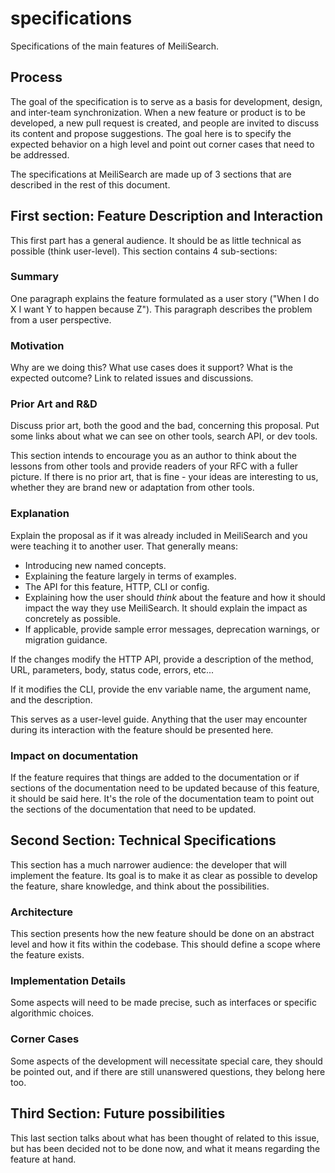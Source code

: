# specifications
Specifications of the main features of MeiliSearch.

## Process

The goal of the specification is to serve as a basis for development, design, and  inter-team synchronization. When a new feature or product is to be developed, a new pull request is created, and people are invited to discuss its content and propose suggestions. The goal here is to specify the expected behavior on a high level and point out corner cases that need to be addressed.

The specifications at MeiliSearch are made up of 3 sections that are described in the rest of this document.

## First section: Feature Description and Interaction

This first part has a general audience. It should be as little technical as possible (think user-level). This section contains 4 sub-sections:

### Summary

One paragraph explains the feature formulated as a user story ("When I do X I want Y to happen because Z"). This paragraph describes the problem from a user perspective.

### Motivation

Why are we doing this? What use cases does it support? What is the expected outcome? Link to related issues and discussions.

### Prior Art and R&D

Discuss prior art, both the good and the bad, concerning this proposal. Put some links about what we can see on other tools, search API, or dev tools.

This section intends to encourage you as an author to think about the lessons from other tools and provide readers of your RFC with a fuller picture. If there is no prior art, that is fine - your ideas are interesting to us, whether they are brand new or adaptation from other tools.

### Explanation

Explain the proposal as if it was already included in MeiliSearch and you were teaching it to another user. That generally means:

- Introducing new named concepts.
- Explaining the feature largely in terms of examples.
- The API for this feature, HTTP, CLI or config.
- Explaining how the user should _think_ about the feature and how it should impact the way they use MeiliSearch. It should explain the impact as concretely as possible.
- If applicable, provide sample error messages, deprecation warnings, or migration guidance.

If the changes modify the HTTP API, provide a description of the method, URL, parameters, body, status code, errors, etc...

If it modifies the CLI, provide the env variable name, the argument name, and the description.

This serves as a user-level guide. Anything that the user may encounter during its interaction with the feature should be presented here.

### Impact on documentation

If the feature requires that things are added to the documentation or if sections of the documentation need to be updated because of this feature, it should be said here. It's the role of the documentation team to point out the sections of the documentation that need to be updated.

## Second Section: Technical Specifications

This section has a much narrower audience: the developer that will implement the feature. Its goal is to make it as clear as possible to develop the feature, share knowledge, and think about the possibilities.

### Architecture

This section presents how the new feature should be done on an abstract level and how it fits within the codebase. This should define a scope where the feature exists.

### Implementation Details

Some aspects will need to be made precise, such as interfaces or specific algorithmic choices.

### Corner Cases

Some aspects of the development will necessitate special care, they should be pointed out, and if there are still unanswered questions, they belong here too.

## Third Section: Future possibilities

This last section talks about what has been thought of related to this issue, but has been decided not to be done now, and what it means regarding the feature at hand.
